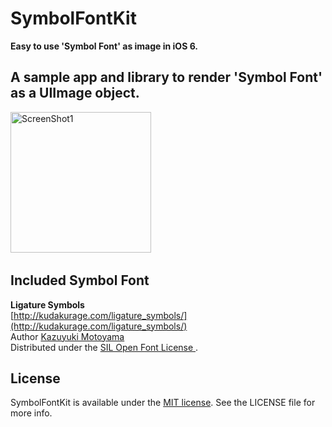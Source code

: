 SymbolFontKit
=============

**Easy to use 'Symbol Font' as image in iOS 6.**

A sample app and library to render 'Symbol Font' as a UIImage object.
------
<img src="http://cloud.github.com/downloads/kishikawakatsumi/SymbolFontKit/1.png" alt="ScreenShot1" width="225px" style="width: 225px;" />&nbsp;

## Included Symbol Font

**Ligature Symbols**  
[http://kudakurage.com/ligature_symbols/](http://kudakurage.com/ligature_symbols/)  
Author [Kazuyuki Motoyama](http://kudakurage.com/#!3/1/profile)  
Distributed under the [SIL Open Font License ][OFL].
 
[Apache]: http://www.apache.org/licenses/LICENSE-2.0
[MIT]: http://www.opensource.org/licenses/mit-license.php
[GPL]: http://www.gnu.org/licenses/gpl.html
[OFL]: http://scripts.sil.org/cms/scripts/page.php?site_id=nrsi&id=OFL

## License

SymbolFontKit is available under the [MIT license][MIT]. See the LICENSE file for more info.